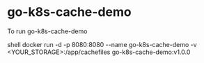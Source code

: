 # go-k8s-cache-demo



To run go-k8s-cache-demo

shell
docker run -d -p 8080:8080 --name go-k8s-cache-demo -v <YOUR_STORAGE>:/app/cachefiles go-k8s-cache-demo:v1.0.0
